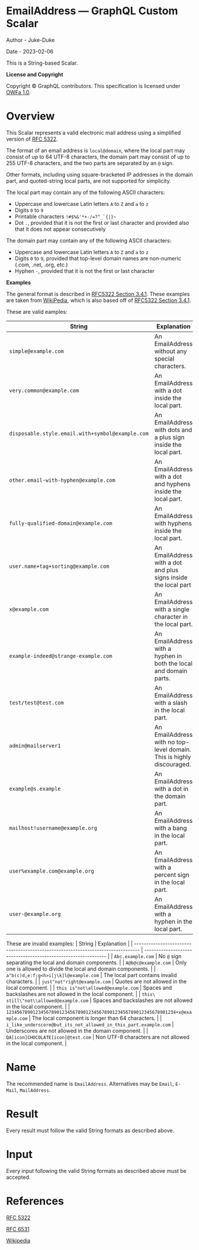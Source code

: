 # EmailAddress — GraphQL Custom Scalar

Author - Juke-Duke

Date - 2023-02-06

This is a String-based Scalar.

**License and Copyright**

Copyright © GraphQL contributors. This specification is licensed under
[OWFa 1.0](https://www.openwebfoundation.org/the-agreements/the-owf-1-0-agreements-granted-claims/owfa-1-0).

# Overview

This Scalar represents a valid electronic mail address using a simplified version of [RFC 5322](https://www.rfc-editor.org/rfc/rfc5322).

The format of an email address is `local@domain`, where the local part may consist of up to 64 UTF-8 characters, the domain part may consist of up to 255 UTF-8 characters, and the two parts are separated by an `@` sign.

Other formats, including using square-bracketed IP addresses in the domain part, and quoted-string local parts, are not supported for simplicity.

The local part may contain any of the following ASCII characters:
- Uppercase and lowercase Latin letters `A` to `Z` and `a` to `z`
- Digits `0` to `9`
- Printable characters ``!#$%&'*+-/=?^_`{|}~``
- Dot `.`, provided that it is not the first or last character and provided also that it does not appear consecutively

The domain part may contain any of the following ASCII characters:
- Uppercase and lowercase Latin letters `A` to `Z` and `a` to `z`
- Digits `0` to `9`, provided that top-level domain names are non-numeric (.com, .net, .org, etc.)
- Hyphen `-`, provided that it is not the first or last character

**Examples**

The general format is described in [RFC5322 Section 3.4.1](https://www.rfc-editor.org/rfc/rfc5322#section-3.4.1).
These examples are taken from [WikiPedia](https://en.wikipedia.org/wiki/Email_address#Examples), which is also based off of [RFC5322 Section 3.4.1](https://www.rfc-editor.org/rfc/rfc5322#section-3.4.1).

These are valid eamples:

| String                                           | Explanation                                                           |
| ------------------------------------------------ | --------------------------------------------------------------------- |
| `simple@example.com`                             | An EmailAddress without any special characters.                       |
| `very.common@example.com`                        | An EmailAddress with a dot inside the local part.                     |
| `disposable.style.email.with+symbol@example.com` | An EmailAddress with dots and a plus sign inside the local part.      |
| `other.email-with-hyphen@example.com`            | An EmailAddress with a dot and hyphens inside the local part.         |
| `fully-qualified-domain@example.com`             | An EmailAddress with hyphens inside the local part.                   |
| `user.name+tag+sorting@example.com`              | An EmailAddress with a dot and plus signs inside the local part       |
| `x@example.com`                                  | An EmailAddress with a single character in the local part.            |
| `example-indeed@strange-example.com`             | An EmailAddress with a hyphen in both the local and domain parts.     |
| `test/test@test.com`                             | An EmailAddress with a slash in the local part.                       |
| `admin@mailserver1`                              | An EmailAddress with no top-level domain. This is highly discouraged. |
| `example@s.example`                              | An EmailAddress with a dot in the domain part.                        |
| `mailhost!username@example.org`                  | An EmailAddress with a bang in the local part.                        |
| `user%example.com@example.org`                   | An EmailAddress with a percent sign in the local part.                |
| `user-@example.org`                              | An EmailAddress with a hyphen in the local part.                      |

These are invalid examples:
| String                                                                           | Explanation                                                    |
| -------------------------------------------------------------------------------- | -------------------------------------------------------------- |
| `Abc.example.com`                                                                | No `@` sign separating the local and domain components.        |
| `A@b@c@example.com`                                                              | Only one is allowed to divide the local and domain components. |
| `a"b(c)d,e:f;g<h>i[j\k]l@example.com`                                            | The local part contains invalid characters.                    |
| `just"not"right@example.com`                                                     | Quotes are not allowed in the local component.                 |
| `this is"not\allowed@example.com`                                                | Spaces and backslashes are not allowed in the local component. |
| `this\ still\"not\\allowed@example.com`                                          | Spaces and backslashes are not allowed in the local component. |
| `1234567890123456789012345678901234567890123456789012345678901234+x@example.com` | The local component is longer than 64 characters.                   |
| `i_like_underscore@but_its_not_allowed_in_this_part.example.com`                 | Underscores are not allowed in the domain component.           |
| `QA[icon]CHOCOLATE[icon]@test.com`                                               | Non UTF-8 characters are not allowed in the local component.   |


# Name

The recommended name is `EmailAddress`. Alternatives may be `Email`, `E-Mail`, `MailAddress`.

# Result

Every result must follow the valid String formats as described above.

# Input

Every input following the valid String formats as described above must be accepted.

# References

[RFC 5322](https://www.rfc-editor.org/rfc/rfc5322)

[RFC 6531](https://www.rfc-editor.org/rfc/rfc6531)

[Wikipedia](https://en.wikipedia.org/wiki/Email_address)

